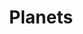 ---
title: Planets
date: 
draft: false

# descripcion
description : Aros pasantes trepadores. Precio por par. Se ajusta detrás del lóbulo sin tuerquita. En plata 925.

materials: 

color: 

dimensions: Largo total 3.5cm

code: 01-05-0885

type: "Aros"

categories: []

price: $2.440,00

price_eftvo: $2.075,00

# Images
# first image will be shown in the product page
images:
  # - image: "images/path_to_image"
  # La ubicacion de las imagenes es imagenes/Aros/Aros.Trepadores/01-05-0885-planets
  - image: "./images/aros/trepadores/01-05-0885-planets_a.jpg"
  - image: "./images/aros/trepadores/01-05-0885-planets_b.jpg"
  - image: "./images/aros/trepadores/01-05-0885-planets_c.jpg"
---